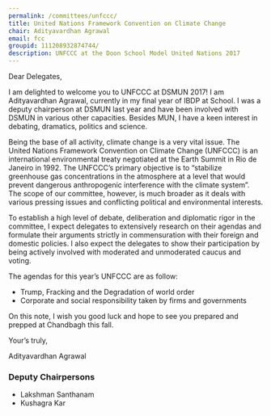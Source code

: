 ```yaml
---
permalink: /committees/unfccc/
title: United Nations Framework Convention on Climate Change
chair: Adityavardhan Agrawal
email: fcc
groupid: 111208932874744/
description: UNFCCC at the Doon School Model United Nations 2017
---
```


Dear Delegates,

I am delighted to welcome you to UNFCCC at DSMUN 2017! I am Adityavardhan Agrawal, currently in my final year of IBDP at School. I was a deputy chairperson at DSMUN last year and have been involved with DSMUN in various other capacities. Besides MUN, I have a keen interest in debating, dramatics, politics and science.

Being the base of all activity, climate change is a very vital issue. The United Nations Framework Convention on Climate Change (UNFCCC) is an international environmental treaty negotiated at the Earth Summit in Rio de Janeiro in 1992. The UNFCCC’s primary objective is to “stabilize greenhouse gas concentrations in the atmosphere at a level that would prevent dangerous anthropogenic interference with the climate system”. The scope of our committee, however, is much broader as it deals with various pressing issues and conflicting political and environmental interests.

To establish a high level of debate, deliberation and diplomatic rigor in the committee, I expect delegates to extensively research on their agendas and formulate their arguments strictly in commensuration with their foreign and domestic policies. I also expect the delegates to show their participation by being actively involved with moderated and unmoderated caucus and voting.

The agendas for this year’s UNFCCC are as follow:

- Trump, Fracking and the Degradation of world order
- Corporate and social responsibility taken by firms and governments

On this note, I wish you good luck and hope to see you prepared and prepped at Chandbagh this fall.

Your’s truly,

Adityavardhan Agrawal


### Deputy Chairpersons


- Lakshman Santhanam
- Kushagra Kar
